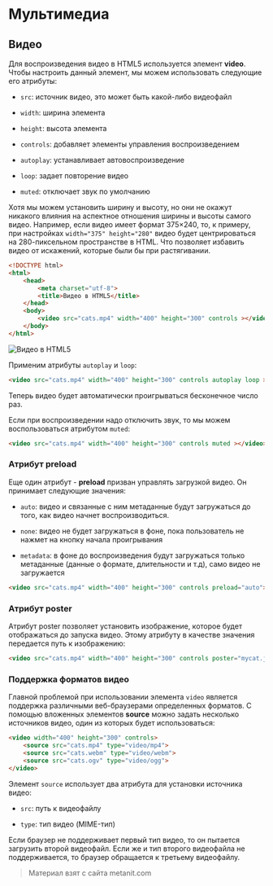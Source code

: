 # Мультимедиа

## Видео

Для воспроизведения видео в HTML5 используется элемент **video**. Чтобы настроить данный элемент, мы можем использовать следующие его атрибуты:

- `src`: источник видео, это может быть какой-либо видеофайл

- `width`: ширина элемента

- `height`: высота элемента

- `controls`: добавляет элементы управления воспроизведением

- `autoplay`: устанавливает автовоспроизведение

- `loop`: задает повторение видео

- `muted`: отключает звук по умолчанию

Хотя мы можем установить ширину и высоту, но они не окажут никакого влияния на аспектное отношения ширины и высоты самого видео. Например, если видео имеет формат 375×240, то, к примеру, при настройках `width="375" height="280"` видео будет центрироваться на 280-пиксельном пространстве в HTML. Что позволяет избавить видео от искажений, которые были бы при растягивании.

```html
<!DOCTYPE html>
<html>
    <head>
        <meta charset="utf-8">
        <title>Видео в HTML5</title>
    </head>
    <body>
        <video src="cats.mp4" width="400" height="300" controls ></video>
    </body>
</html>
```

![Видео в HTML5](https://metanit.com/web/html5/pics/5.1.png)

Применим атрибуты `autoplay` и `loop`:

```html
<video src="cats.mp4" width="400" height="300" controls autoplay loop ></video>
```

Теперь видео будет автоматически проигрываться бесконечное число раз.

Если при воспроизведении надо отключить звук, то мы можем воспользоваться атрибутом `muted`:

```html
<video src="cats.mp4" width="400" height="300" controls muted ></video>
```

### Атрибут preload

Еще один атрибут - **preload** призван управлять загрузкой видео. Он принимает следующие значения:

- `auto`: видео и связанные с ним метаданные будут загружаться до того, как видео начнет воспроизводиться.

- `none`: видео не будет загружаться в фоне, пока пользователь не нажмет на кнопку начала проигрывания

- `metadata`: в фоне до воспроизведения будут загружаться только метаданные (данные о формате, длительности и т.д), само видео не загружается

```html
<video src="cats.mp4" width="400" height="300" controls preload="auto"></video>
```

### Атрибут poster

Атрибут poster позволяет установить изображение, которое будет отображаться до запуска видео. Этому атрибуту в качестве значения передается путь к изображению:

```html
<video src="cats.mp4" width="400" height="300" controls poster="mycat.jpg"></video>
```

### Поддержка форматов видео

Главной проблемой при использовании элемента `video` является поддержка различными веб-браузерами определенных форматов. С помощью вложенных элементов **source** можно задать несколько источников видео, один из которых будет использоваться:

```html
<video width="400" height="300" controls>
    <source src="cats.mp4" type="video/mp4">
    <source src="cats.webm" type="video/webm">
    <source src="cats.ogv" type="video/ogg">
</video>
```

Элемент `source` использует два атрибута для установки источника видео:

- `src`: путь к видеофайлу

- `type`: тип видео (MIME-тип)

Если браузер не поддерживает первый тип видео, то он пытается загрузить второй видеофайл. Если же и тип второго видеофайла не поддерживается, то браузер обращается к третьему видеофайлу.


> Материал взят с сайта metanit.com